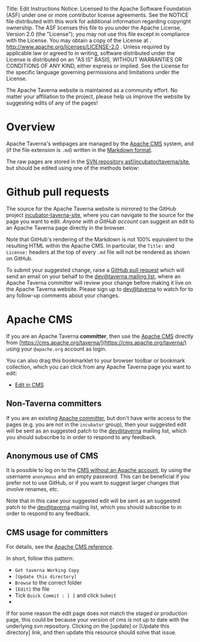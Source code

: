 Title:     Edit Instructions
Notice:    Licensed to the Apache Software Foundation (ASF) under one
           or more contributor license agreements.  See the NOTICE file
           distributed with this work for additional information
           regarding copyright ownership.  The ASF licenses this file
           to you under the Apache License, Version 2.0 (the
           "License"); you may not use this file except in compliance
           with the License.  You may obtain a copy of the License at
           .
             http://www.apache.org/licenses/LICENSE-2.0
           .
           Unless required by applicable law or agreed to in writing,
           software distributed under the License is distributed on an
           "AS IS" BASIS, WITHOUT WARRANTIES OR CONDITIONS OF ANY
           KIND, either express or implied.  See the License for the
           specific language governing permissions and limitations
           under the License.

The Apache Taverna website is maintained as a community effort. 
No matter your affiliation to the project, please help us improve the website by 
suggesting edits of any of the pages!


# Overview

Apache Taverna's webpages are managed by the [Apache CMS](http://www.apache.org/dev/cmsref.html) system, and 
(if the file extension is `.md`) written in the [Markdown format](https://www.apache.org/dev/cmsref.html#markdown). 

The raw pages are stored in the <a href="http://svn.apache.org/repos/asf/incubator/taverna/site/">SVN repository asf/incubator/taverna/site</a>, but should be edited using one of the methods below:


# Github pull requests

The source for the Apache Taverna website is mirrored to the GitHub project 
[incubator-taverna-site](https://github.com/apache/incubator-taverna-site/tree/trunk/content), 
where you can navigate to the source for the page you want to edit. *Anyone with a GitHub account*
can suggest an edit to an Apache Taverna page directly in the browser.

Note that GitHub's rendering of the Markdown is not 100% equivalent to the resulting HTML
within the Apache CMS.  In particular, the `Title:` and `License:` headers at the top 
of every `.md` file will not be rendered as shown on GitHub.

To submit your suggested change, raise a 
[GitHub pull request](https://github.com/apache/incubator-taverna-site/pulls) 
which will send an email on your behalf to the 
[dev@taverna mailing list](http://taverna.incubator.apache.org/community/contact/), where
an Apache Taverna committer will review your change before making it live 
on the Apache Taverna website.
Please sign up to [dev@taverna](http://taverna.incubator.apache.org/community/contact/)
to watch for to any follow-up comments about your changes.




# Apache CMS 

If you are an Apache Taverna **committer**, then use the 
[Apache CMS](http://www.apache.org/dev/cmsref.html) directly from 
[https://cms.apache.org/taverna/](https://cms.apache.org/taverna/) using your `@apache.org` account as login.

You can also drag this bookmarklet to your browser toolbar or bookmark collection, 
which you can click from any Apache Taverna page you want to edit:

 * <a href="javascript:void(location.href='https://cms.apache.org/redirect?uri='+escape(location.href))">Edit in CMS</a>




## Non-Taverna committers

If you are an existing 
[Apache committer](https://people.apache.org/committer-index.html), 
but don't have write access to the pages 
(e.g. you are not in the `incubator` group), then your suggested edit will be sent as
 an suggested patch to the 
[dev@taverna](http://taverna.incubator.apache.org/community/contact/) mailing list,
which you should subscribe to in order to respond to any feedback.



## Anonymous use of CMS

It is possible to log on to the 
[CMS without an Apache account](http://www.apache.org/dev/cmsref.html#faq), 
by using the username `anonymous` and an empty password.
This can be beneficial if you
prefer not to use GitHub, or if you want to suggest larger changes that 
involve renames, etc.

Note that in this case your suggested edit will be sent as an suggested patch to the 
[dev@taverna](http://taverna.incubator.apache.org/community/contact/) mailing list, 
which you should subscribe to in order to respond to any feedback.



## CMS usage for committers

For details, see the [Apache CMS reference](http://www.apache.org/dev/cmsref.html).

In short, follow this pattern:

 * `Get taverna Working Copy`
 * `[Update this directory]`
 * `Browse` to the correct folder
 * `[Edit]` the file
 * Tick `Quick Commit : [ ]` and click `Submit`
 * 


If for some reason the edit page does not match the staged or production page, 
this could be because your version of cms is not up to date with the underlying svn repository.
Clicking on the [update] or [Update this directory] link, and then update this resource should solve that issue.



